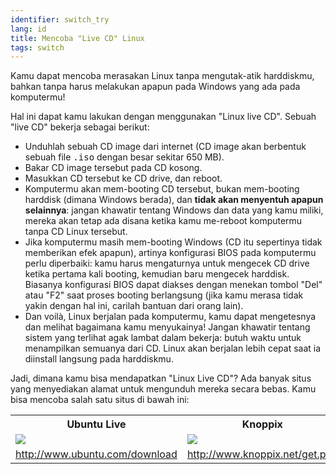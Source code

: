 ```yaml
---
identifier: switch_try
lang: id
title: Mencoba "Live CD" Linux
tags: switch
---
```


Kamu dapat mencoba merasakan Linux tanpa mengutak-atik harddiskmu, bahkan tanpa harus melakukan apapun pada Windows yang ada pada komputermu!

Hal ini dapat kamu lakukan dengan menggunakan "Linux live CD". Sebuah "live CD" bekerja sebagai berikut:

<ul>

<li>Unduhlah sebuah CD image dari internet (CD image akan berbentuk sebuah file <tt>.iso</tt> dengan besar sekitar 650 MB).</li>

<li>Bakar CD image tersebut pada CD kosong.</li>

<li>Masukkan CD tersebut ke CD drive, dan reboot.</li>

<li>Komputermu akan mem-booting CD tersebut, bukan mem-booting harddisk (dimana Windows berada), dan <b>tidak akan menyentuh apapun selainnya</b>: jangan khawatir tentang Windows dan data yang kamu miliki, mereka akan tetap ada disana ketika kamu me-reboot komputermu tanpa CD Linux tersebut.</li>

<li>Jika komputermu masih mem-booting Windows (CD itu sepertinya tidak memberikan efek apapun), artinya konfigurasi BIOS pada komputermu perlu diperbaiki: kamu harus mengaturnya untuk mengecek CD drive ketika pertama kali booting, kemudian baru mengecek harddisk. Biasanya konfigurasi BIOS dapat diakses dengan menekan tombol "Del" atau "F2" saat proses booting berlangsung (jika kamu merasa tidak yakin dengan hal ini, carilah bantuan dari orang lain).</li>

<li>Dan voilà, Linux berjalan pada komputermu, kamu dapat mengetesnya dan melihat bagaimana kamu menyukainya! Jangan khawatir tentang sistem yang terlihat agak lambat dalam bekerja: butuh waktu untuk menampilkan semuanya dari CD. Linux akan berjalan lebih cepat saat ia diinstall langsung pada harddiskmu.</li>

</ul>

Jadi, dimana kamu bisa mendapatkan "Linux Live CD"? Ada banyak situs yang menyediakan alamat untuk mengunduh mereka secara bebas. Kamu bisa mencoba salah satu situs di bawah ini:

<table cols="2">
<tr>
<th>Ubuntu Live</th>
<th>Knoppix</th>
</tr>

<tr>
<td><a href="/img/ubuntu.png"><img src="/img/ubuntu_thumbnail.png" /></a></td>
<td><a href="/img/knoppix.png"><img src="/img/knoppix_thumbnail.png" /></a></td>
</tr>

<tr>
<td><a 
href="http://www.ubuntu.com/download">http://www.ubuntu.com/download</a></td>
<td><a 
href="http://www.knoppix.net/get.php">http://www.knoppix.net/get.php</a></td>
</tr>

</table>

